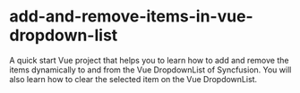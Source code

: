 # add-and-remove-items-in-vue-dropdown-list
A quick start Vue project that helps you to learn how to add and remove the items dynamically to and from the Vue DropdownList of Syncfusion. You will also learn how to clear the selected item on the Vue DropdownList.
